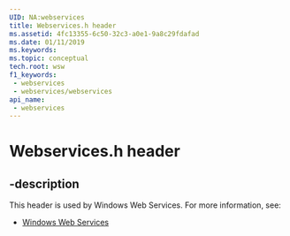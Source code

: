 ```yaml
---
UID: NA:webservices
title: Webservices.h header
ms.assetid: 4fc13355-6c50-32c3-a0e1-9a8c29fdafad
ms.date: 01/11/2019
ms.keywords: 
ms.topic: conceptual
tech.root: wsw
f1_keywords:
 - webservices
 - webservices/webservices
api_name:
 - webservices
---
```


# Webservices.h header


## -description

This header is used by Windows Web Services. For more information, see:

- [Windows Web Services](../_wsw/index.md)

